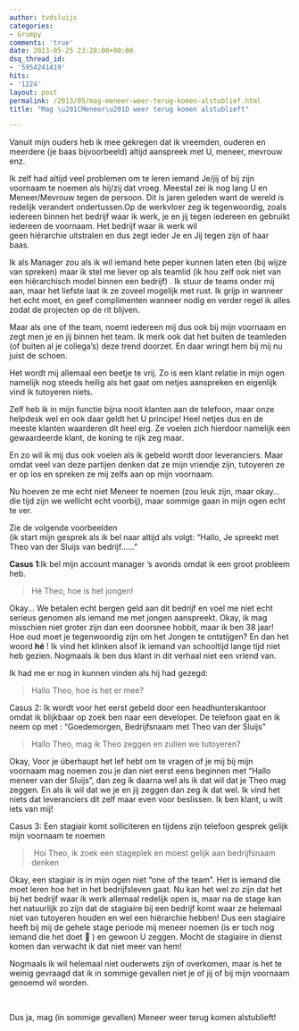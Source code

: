 ```yaml
---
author: tvdsluijs
categories:
- Grumpy
comments: 'true'
date: 2013-05-25 23:28:00+00:00
dsq_thread_id:
- '5954241419'
hits:
- '1224'
layout: post
permalink: /2013/05/mag-meneer-weer-terug-komen-alstublief.html
title: "Mag \u201CMeneer\u201D weer terug komen alstublieft"

---
```

Vanuit mijn ouders heb ik mee gekregen dat ik vreemden, ouderen en meerdere (je baas bijvoorbeeld) altijd aanspreek met U, meneer, mevrouw enz.

Ik zelf had altijd veel problemen om te leren iemand Je/jij of bij zijn voornaam te noemen als hij/zij dat vroeg. Meestal zei ik nog lang U en Meneer/Mevrouw tegen de persoon. Dit is jaren geleden want de wereld is redelijk verandert ondertussen.<!--more-->Op de werkvloer zeg ik tegenwoordig, zoals iedereen binnen het bedrijf waar ik werk, je en jij tegen iedereen en gebruikt iedereen de voornaam. Het bedrijf waar ik werk wil geen hiërarchie uitstralen en dus zegt ieder Je en Jij tegen zijn of haar baas.

Ik als Manager zou als ik wil iemand hete peper kunnen laten eten (bij wijze van spreken) maar ik stel me liever op als teamlid (ik hou zelf ook niet van een hiërarchisch model binnen een bedrijf) . Ik stuur de teams onder mij aan, maar het liefste laat ik ze zoveel mogelijk met rust. Ik grijp in wanneer het echt moet, en geef complimenten wanneer nodig en verder regel ik alles zodat de projecten op de rit blijven.

Maar als one of the team, noemt iedereen mij dus ook bij mijn voornaam en zegt men je en jij binnen het team. Ik merk ook dat het buiten de teamleden (of buiten al je collega&#8217;s) deze trend doorzet. En daar wringt hem bij mij nu juist de schoen.

Het wordt mij allemaal een beetje te vrij. Zo is een klant relatie in mijn ogen namelijk nog steeds heilig als het gaat om netjes aanspreken en eigenlijk vind ik tutoyeren niets.

Zelf heb ik in mijn functie bijna nooit klanten aan de telefoon, maar onze helpdesk wel en ook daar geldt het U principe! Heel netjes dus en de meeste klanten waarderen dit heel erg. Ze voelen zich hierdoor namelijk een gewaardeerde klant, de koning te rijk zeg maar.

En zo wil ik mij dus ook voelen als ik gebeld wordt door leveranciers. Maar omdat veel van deze partijen denken dat ze mijn vriendje zijn, tutoyeren ze er op los en spreken ze mij zelfs aan op mijn voornaam.

Nu hoeven ze me echt niet Meneer te noemen (zou leuk zijn, maar okay&#8230; die tijd zijn we wellicht echt voorbij), maar sommige gaan in mijn ogen echt te ver.

Zie de volgende voorbeelden  
(ik start mijn gesprek als ik bel naar altijd als volgt: &#8220;Hallo, Je spreekt met Theo van der Sluijs van bedrijf&#8230;&#8230;&#8221;

**Casus 1**:Ik bel mijn account manager &#8217;s avonds omdat ik een groot probleem heb.

> Hé Theo, hoe is het jongen!

Okay&#8230; We betalen echt bergen geld aan dit bedrijf en voel me niet echt serieus genomen als iemand me met jongen aanspreekt. Okay, ik mag misschien niet groter zijn dan een doorsnee hobbit, maar ik ben 38 jaar! Hoe oud moet je tegenwoordig zijn om het Jongen te ontstijgen? En dan het woord **hé** ! Ik vind het klinken alsof ik iemand van schooltijd lange tijd niet heb gezien. Nogmaals ik ben dus klant in dit verhaal niet een vriend van.

Ik had me er nog in kunnen vinden als hij had gezegd:

> Hallo Theo, hoe is het er mee?

Casus 2: Ik wordt voor het eerst gebeld door een headhunterskantoor omdat ik blijkbaar op zoek ben naar een developer. De telefoon gaat en ik neem op met : &#8220;Goedemorgen, Bedrijfsnaam met Theo van der Sluijs&#8221;

> Hallo Theo, mag ik Theo zeggen en zullen we tutoyeren?

Okay, Voor je überhaupt het lef hebt om te vragen of je mij bij mijn voornaam mag noemen zou je dan niet eerst eens beginnen met &#8220;Hallo meneer van der Sluijs&#8221;, dan zeg ik daarna wel als ik dat wil dat je Theo mag zeggen. En als ik wil dat we je en jij zeggen dan zeg ik dat wel. Ik vind het niets dat leveranciers dit zelf maar even voor beslissen. Ik ben klant, u wilt iets van mij!

Casus 3: Een stagiair komt solliciteren en tijdens zijn telefoon gesprek gelijk mijn voornaam te noemen

>  Hoi Theo, ik zoek een stageplek en moest gelijk aan bedrijfsnaam denken

Okay, een stagiair is in mijn ogen niet &#8220;one of the team&#8221;. Het is iemand die moet leren hoe het in het bedrijfsleven gaat. Nu kan het wel zo zijn dat het bij het bedrijf waar ik werk allemaal redelijk open is, maar na de stage kan het natuurlijk zo zijn dat de stagiaire bij een bedrijf komt waar ze helemaal niet van tutoyeren houden en wel een hiërarchie hebben! Dus een stagiaire heeft bij mij de gehele stage periode mij meneer noemen (is er toch nog iemand die het doet 🙂 ) en gewoon U zeggen. Mocht de stagiaire in dienst komen dan verwacht ik dat niet meer van hem!

Nogmaals ik wil helemaal niet ouderwets zijn of overkomen, maar is het te weinig gevraagd dat ik in sommige gevallen niet je of jij of bij mijn voornaam genoemd wil worden.

&nbsp;

Dus ja, mag (in sommige gevallen) Meneer weer terug komen alstublieft!